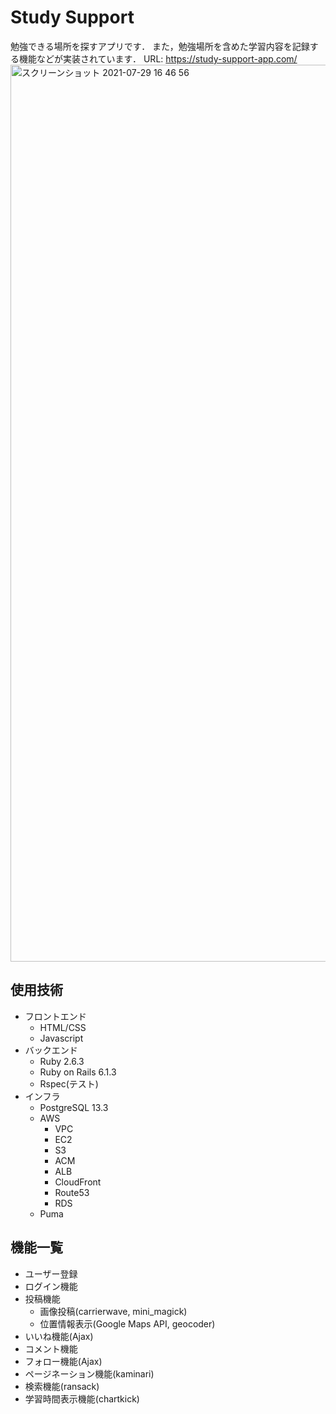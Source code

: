 # Study Support
勉強できる場所を探すアプリです．
また，勉強場所を含めた学習内容を記録する機能などが実装されています．
URL: https://study-support-app.com/
<img width="1435" alt="スクリーンショット 2021-07-29 16 46 56" src="https://user-images.githubusercontent.com/64568034/127453123-46b62eb2-cecc-48b5-8ece-8618eb63b1e5.png">

## 使用技術
* フロントエンド
  * HTML/CSS
  * Javascript
* バックエンド
  * Ruby 2.6.3
  * Ruby on Rails 6.1.3
  * Rspec(テスト)
* インフラ
  * PostgreSQL 13.3
  * AWS
    * VPC
    * EC2
    * S3
    * ACM
    * ALB
    * CloudFront
    * Route53
    * RDS
  * Puma

## 機能一覧
* ユーザー登録
* ログイン機能
* 投稿機能
  * 画像投稿(carrierwave, mini_magick)
  * 位置情報表示(Google Maps API, geocoder)
* いいね機能(Ajax)
* コメント機能
* フォロー機能(Ajax)
* ページネーション機能(kaminari)
* 検索機能(ransack)
* 学習時間表示機能(chartkick)
